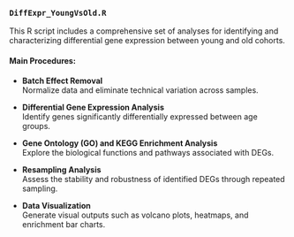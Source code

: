 ### `DiffExpr_YoungVsOld.R`

This R script includes a comprehensive set of analyses for identifying and characterizing differential gene expression between young and old cohorts.  

#### Main Procedures:

- **Batch Effect Removal**  
  Normalize data and eliminate technical variation across samples.

- **Differential Gene Expression Analysis**  
  Identify genes significantly differentially expressed between age groups.

- **Gene Ontology (GO) and KEGG Enrichment Analysis**  
  Explore the biological functions and pathways associated with DEGs.

- **Resampling Analysis**  
  Assess the stability and robustness of identified DEGs through repeated sampling.

- **Data Visualization**  
  Generate visual outputs such as volcano plots, heatmaps, and enrichment bar charts.

